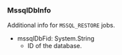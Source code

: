 ### MssqlDbInfo
Additional info for `MSSQL_RESTORE` jobs.

- mssqlDbFid: System.String
  - ID of the database.
